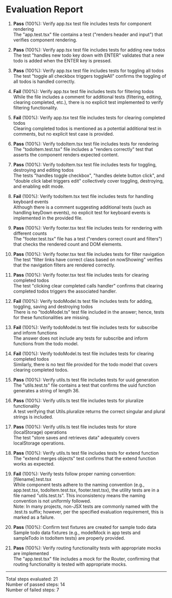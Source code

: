 # Evaluation Report

1. **Pass** (100%): Verify app.tsx test file includes tests for component rendering  
   The "app.test.tsx" file contains a test ("renders header and input") that verifies component rendering.

2. **Pass** (100%): Verify app.tsx test file includes tests for adding new todos  
   The test "handles new todo key down with ENTER" validates that a new todo is added when the ENTER key is pressed.

3. **Pass** (100%): Verify app.tsx test file includes tests for toggling all todos  
   The test "toggle all checkbox triggers toggleAll" confirms the toggling of all todos is handled correctly.

4. **Fail** (100%): Verify app.tsx test file includes tests for filtering todos  
   While the file includes a comment for additional tests (filtering, editing, clearing completed, etc.), there is no explicit test implemented to verify filtering functionality.

5. **Fail** (100%): Verify app.tsx test file includes tests for clearing completed todos  
   Clearing completed todos is mentioned as a potential additional test in comments, but no explicit test case is provided.

6. **Pass** (100%): Verify todoItem.tsx test file includes tests for rendering  
   The "todoItem.test.tsx" file includes a "renders correctly" test that asserts the component renders expected content.

7. **Pass** (100%): Verify todoItem.tsx test file includes tests for toggling, destroying and editing todos  
   The tests "handles toggle checkbox", "handles delete button click", and "double click label triggers edit" collectively cover toggling, destroying, and enabling edit mode.

8. **Fail** (100%): Verify todoItem.tsx test file includes tests for handling keyboard events  
   Although there is a comment suggesting additional tests (such as handling keyDown events), no explicit test for keyboard events is implemented in the provided file.

9. **Pass** (100%): Verify footer.tsx test file includes tests for rendering with different counts  
   The "footer.test.tsx" file has a test ("renders correct count and filters") that checks the rendered count and DOM elements.

10. **Pass** (100%): Verify footer.tsx test file includes tests for filter navigation  
    The test "filter links have correct class based on nowShowing" verifies that the navigation filters are rendered correctly.

11. **Pass** (100%): Verify footer.tsx test file includes tests for clearing completed todos  
    The test "clicking clear completed calls handler" confirms that clearing completed todos triggers the associated handler.

12. **Fail** (100%): Verify todoModel.ts test file includes tests for adding, toggling, saving and destroying todos  
    There is no "todoModel.ts" test file included in the answer; hence, tests for these functionalities are missing.

13. **Fail** (100%): Verify todoModel.ts test file includes tests for subscribe and inform functions  
    The answer does not include any tests for subscribe and inform functions from the todo model.

14. **Fail** (100%): Verify todoModel.ts test file includes tests for clearing completed todos  
    Similarly, there is no test file provided for the todo model that covers clearing completed todos.

15. **Pass** (100%): Verify utils.ts test file includes tests for uuid generation  
    The "utils.test.ts" file contains a test that confirms the uuid function generates a string of length 36.

16. **Pass** (100%): Verify utils.ts test file includes tests for pluralize functionality  
    A test verifying that Utils.pluralize returns the correct singular and plural strings is included.

17. **Pass** (100%): Verify utils.ts test file includes tests for store (localStorage) operations  
    The test "store saves and retrieves data" adequately covers localStorage operations.

18. **Pass** (100%): Verify utils.ts test file includes tests for extend function  
    The "extend merges objects" test confirms that the extend function works as expected.

19. **Fail** (100%): Verify tests follow proper naming convention: [filename].test.tsx  
    While component tests adhere to the naming convention (e.g., app.test.tsx, todoItem.test.tsx, footer.test.tsx), the utility tests are in a file named "utils.test.ts". This inconsistency means the naming convention is not uniformly followed.  
    Note: In many projects, non-JSX tests are commonly named with the .test.ts suffix; however, per the specified evaluation requirement, this is marked as a failure.

20. **Pass** (100%): Confirm test fixtures are created for sample todo data  
    Sample todo data fixtures (e.g., modelMock in app tests and sampleTodo in todoItem tests) are properly provided.

21. **Pass** (100%): Verify routing functionality tests with appropriate mocks are implemented  
    The "app.test.tsx" file includes a mock for the Router, confirming that routing functionality is tested with appropriate mocks.

---

Total steps evaluated: 21  
Number of passed steps: 14  
Number of failed steps: 7